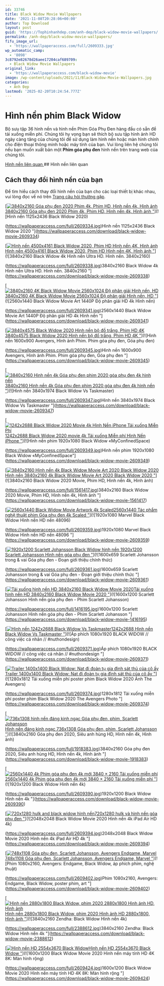 ```yaml
---
id: 33746
title: Black Widow Movie Wallpapers
date: '2021-11-08T20:28:06+00:00'
author: Top Download
layout: post
guid: 'https://Tophinhanhdep.com/anh-dep/black-widow-movie-wallpapers/'
permalink: /anh-dep/black-widow-movie-wallpapers/
fifu_image_url:
  - 'https://wallpaperaccess.com/full/2609333.jpg'
wp_automatic_camp:
  - '8098'
3c8792e82678d26aee17204caf689709:
  - Black Widow Movie Wallpapers
original_link:
  - 'https://wallpaperaccess.com/black-widow-movie'
image: /wp-content/uploads/2021/11/Black-Widow-Movie-Wallpapers.jpg
categories:
  - Ảnh Đẹp
lastmod: '2025-02-20T10:24:54.777Z'
---
```

# Hình nền phim Black Widow

Bộ sưu tập 36 hình nền và hình nền Phim Góa Phụ Đen hàng đầu có sẵn để tải xuống miễn phí. Chúng tôi hy vọng bạn sẽ thích bộ sưu tập hình ảnh HD ngày càng tăng của chúng tôi để sử dụng làm hình nền hoặc màn hình chính cho điện thoại thông minh hoặc máy tính của bạn. Vui lòng liên hệ chúng tôi nếu bạn muốn xuất bản một **Phim góa phụ đen** hình nền trên trang web của chúng tôi.

[Hình nền liên quan ](#related) ## Hình nền liên quan

## Cách thay đổi hình nền của bạn

Để tìm hiểu cách thay đổi hình nền của bạn cho các loại thiết bị khác nhau, vui lòng đọc về nó trên [Trang câu hỏi thường gặp](https://tophinhanhdep.com/faq/).

  
[[![3840x2160 Góa phụ đen 2020 Phim 4k, Phim HD, Hình nền 4k, Hình ảnh](https://wallpaperaccess.com/full/2609333.jpg)3840x2160 Góa phụ đen 2020 Phim 4k, Phim HD, Hình nền 4k, Hình ảnh "](https://wallpaperaccess.com/download/black-widow-movie-2609333)](![Hình nền 1125x2436 Black Widow 2020)

(https://wallpaperaccess.com/full/2609334.jpg)Hình nền 1125x2436 Black Widow 2020 "](https://wallpaperaccess.com/download/black-widow-movie-2609334)

[[![Hình nền 4500x4161 Black Widow 2020, Phim HD Hình nền 4K, Hình ảnh](https://wallpaperaccess.com/full/1918435.jpg)Hình nền 4500x4161 Black Widow 2020, Phim HD Hình nền 4K, Hình ảnh "](https://wallpaperaccess.com/download/black-widow-movie-1918435)](![3840x2160 Black Widow 4k Hình nền Ultra HD.  Hình nền.  3840x2160)

(https://wallpaperaccess.com/full/2609338.jpg)3840x2160 Black Widow 4k Hình nền Ultra HD. Hình nền. 3840x2160 "](https://wallpaperaccess.com/download/black-widow-movie-2609338)

[[![3840x2160 4K Black Widow Movie 2560x1024 Độ phân giải Hình nền, HD](https://wallpaperaccess.com/full/2609339.jpg)3840x2160 4K Black Widow Movie 2560x1024 Độ phân giải Hình nền, HD "](https://wallpaperaccess.com/download/black-widow-movie-2609339)](![2560x1440 Black Widow Movie Art 1440P Độ phân giải HD 4k Hình nền)

(https://wallpaperaccess.com/full/2609341.jpg)2560x1440 Black Widow Movie Art 1440P Độ phân giải HD 4k Hình nền "](https://wallpaperaccess.com/download/black-widow-movie-2609341)

[[![3840x4575 Black Widow 2020 Hình nền bộ đồ trắng, Phim HD 4K](https://wallpaperaccess.com/full/1918461.jpg)3840x4575 Black Widow 2020 Hình nền bộ đồ trắng, Phim HD 4K "](https://wallpaperaccess.com/download/black-widow-movie-1918461)](![Hình nền 1600x900 Avengers, Hình ảnh Phim.  Phim góa phụ đen, Góa phụ đen)

(https://wallpaperaccess.com/full/2609345.jpg)Hình nền 1600x900 Avengers, Hình ảnh Phim. Phim góa phụ đen, Góa phụ đen "](https://wallpaperaccess.com/download/black-widow-movie-2609345)

[[![3840x2160 Hình nền 4k Góa phụ đen phim 2020 góa phụ đen 4k hình nền](https://wallpaperaccess.com/full/2388611.jpg)3840x2160 Hình nền 4k Góa phụ đen phim 2020 góa phụ đen 4k hình nền "](https://wallpaperaccess.com/download/black-widow-movie-2388611)](![Hình nền 3840x1974 Black Widow Vs Taskmaster)

(https://wallpaperaccess.com/full/2609347.jpg)Hình nền 3840x1974 Black Widow Vs Taskmaster "](https://wallpaperaccess.com/download/black-widow-movie-2609347)

[[![1242x2688 Black Widow 2020 Movie 4k Hình Nền iPhone Tải xuống Miễn Phí](https://wallpaperaccess.com/full/2609348.jpg)1242x2688 Black Widow 2020 movie 4k Tải xuống Miễn phí Hình Nền iPhone "](https://wallpaperaccess.com/download/black-widow-movie-2609348)](![Hình nền phim 1920x1080 Black Widow «MyConfinedSpace)

(https://wallpaperaccess.com/full/2609349.jpg)Hình nền phim 1920x1080 Black Widow «MyConfinedSpace"](https://wallpaperaccess.com/download/black-widow-movie-2609349)

[[![3840x2160 Hình nền 4k Black Widow Movie Art 2020 Black Widow 2020](https://wallpaperaccess.com/full/2609351.jpg)Hình nền 3840x2160 4k Black Widow Movie Art 2020 Black Widow 2020 "](https://wallpaperaccess.com/download/black-widow-movie-2609351)](![3840x2160 Black Widow 2020 Movie, Phim HD, Hình nền 4k, Hình ảnh)

(https://wallpaperaccess.com/full/1561417.jpg)3840x2160 Black Widow 2020 Movie, Phim HD, Hình nền 4k, Hình ảnh "](https://wallpaperaccess.com/download/black-widow-movie-1561417)

[[![2560x1440 Black Widow Movie Artwork 4k Scaled](https://wallpaperaccess.com/full/2609355.jpg)2560x1440 Tác phẩm nghệ thuật phim Góa phụ đen 4k Scaled "](https://wallpaperaccess.com/download/black-widow-movie-2609355)](![1920x1080 Marvel Black Widow Hình nền HD nền 48096)

(https://wallpaperaccess.com/full/2609359.jpg)1920x1080 Marvel Black Widow Hình nền HD nền 48096 "](https://wallpaperaccess.com/download/black-widow-movie-2609359)

[[![1920x1200 Scarlett Johansson Black Widow hình nền](https://wallpaperaccess.com/full/1416204.jpg) 1920x1200 Scarlett Johansson Hình nền góa phụ đen "](https://wallpaperaccess.com/download/black-widow-movie-1416204)](![1600x659 Scarlett Johansson trong & vai Góa phụ đen - Đoạn giới thiệu chính thức)

(https://wallpaperaccess.com/full/2609361.jpg)1600x659 Scarlett Johansson trong &amp; vai Góa phụ đen - Đoạn giới thiệu chính thức "](https://wallpaperaccess.com/download/black-widow-movie-2609361)

[[![Tải xuống hình nền HD 3840x2160 Black Widow Movie 2020](https://wallpaperaccess.com/full/2609364.jpg)Tải xuống hình nền HD 3840x2160 Black Widow Movie 2020 "](https://wallpaperaccess.com/download/black-widow-movie-2609364)](![1600x1200 Scarlett Johansson Hình nền góa phụ đen - Phim Scarlett Johansson)

(https://wallpaperaccess.com/full/1416195.jpg)1600x1200 Scarlett Johansson Hình nền góa phụ đen - Phim Scarlett Johansson "](https://wallpaperaccess.com/download/black-widow-movie-1416195)

[[![Hình nền 1242x2688 Black Widow Vs Taskmaster](https://wallpaperaccess.com/full/2609370.jpg)1242x2688 Hình nền Black Widow Vs Taskmaster "](https://wallpaperaccess.com/download/black-widow-movie-2609370)](![Áp phích 1080x1920 BLACK WIDOW // công việc cá nhân // #nuthondesign)

(https://wallpaperaccess.com/full/2609371.jpg)Áp phích 1080x1920 BLACK WIDOW // công việc cá nhân // #nuthondesign "](https://wallpaperaccess.com/download/black-widow-movie-2609371)

[[![Trailer 1400x1400 Black Widow: Nat đi đoàn tụ gia đình sát thủ của cô ấy](https://wallpaperaccess.com/full/2609372.jpg)Trailer 1400x1400 Black Widow: Nat đi đoàn tụ gia đình sát thủ của cô ấy "](https://wallpaperaccess.com/download/black-widow-movie-2609372)](![1280x1812 Tải xuống miễn phí poster phim Black Widow 2020 Ảnh The Avengers)

(https://wallpaperaccess.com/full/2609374.jpg)1280x1812 Tải xuống miễn phí poster phim Black Widow 2020 The Avengers Photo "](https://wallpaperaccess.com/download/black-widow-movie-2609374)

[[![736x1308 hình nền đáng kinh ngạc Góa phụ đen, phim, Scarlett Johansson](https://wallpaperaccess.com/full/1959894.jpg)Hình nền đáng kinh ngạc 736x1308 Góa phụ đen, phim, Scarlett Johansson "](https://wallpaperaccess.com/download/black-widow-movie-1959894)](![3840x2160 Góa phụ đen 2020, Siêu anh hùng HD, Hình nền 4k, Hình ảnh)

(https://wallpaperaccess.com/full/1918383.jpg)3840x2160 Góa phụ đen 2020, Siêu anh hùng HD, Hình nền 4k, Hình ảnh "](https://wallpaperaccess.com/download/black-widow-movie-1918383)

[[![2560x1440 4k Phim góa phụ đen 4k mới 3840 × 2160 Tải xuống miễn phí](https://wallpaperaccess.com/full/2609384.jpg)2560x1440 4k Phim góa phụ đen 4k mới 3840 × 2160 Tải xuống miễn phí "](https://wallpaperaccess.com/download/black-widow-movie-2609384)](![1920x1200 Black Widow Hình nền 4k)

(https://wallpaperaccess.com/full/2609390.jpg)1920x1200 Black Widow Hình nền 4k "](https://wallpaperaccess.com/download/black-widow-movie-2609390)

[[![720x1280 hulk and black widow hình nền](https://wallpaperaccess.com/full/1135721.jpg)720x1280 hulk và hình nền góa phụ đen "](https://wallpaperaccess.com/download/black-widow-movie-1135721)](![2048x2048 Black Widow Movie 2020 Hình nền 4k iPad Air HD 4k)

(https://wallpaperaccess.com/full/2609394.jpg)2048x2048 Black Widow Movie 2020 Hình nền 4k iPad Air HD 4k "](https://wallpaperaccess.com/download/black-widow-movie-2609394)

[[![748x1108 Góa phụ đen, Scarlett Johansson, Avengers Endgame, Marvel](https://wallpaperaccess.com/full/2609399.jpg)748x1108 Góa phụ đen, Scarlett Johansson, Avengers Endgame, Marvel "](https://wallpaperaccess.com/download/black-widow-movie-2609399)](![Phim 1080x2160, Avengers: Endgame, Black Widow, áp phích phim, nghệ thuật)

(https://wallpaperaccess.com/full/2609402.jpg)Phim 1080x2160, Avengers: Endgame, Black Widow, poster phim, art "](https://wallpaperaccess.com/download/black-widow-movie-2609402)

[[![Hình nền 2880x1800 Black Widow, phim 2020 2880x1800 Hình ảnh HD, Hình ảnh](https://wallpaperaccess.com/full/2609403.jpg)Hình nền 2880x1800 Black Widow, phim 2020 Hình ảnh HD 2880x1800, Hình ảnh "](https://wallpaperaccess.com/download/black-widow-movie-2609403)](![3840x2160 Zendha: Black Widow Hình nền 4k)

(https://wallpaperaccess.com/full/2388612.jpg)3840x2160 Zendha: Black Widow Hình nền 4k "](https://wallpaperaccess.com/download/black-widow-movie-2388612)

[[![Hình nền HD 2554x3670 Black Widow](https://wallpaperaccess.com/full/2609423.jpg)Hình nền HD 2554x3670 Black Widow "](https://wallpaperaccess.com/download/black-widow-movie-2609423)](![1600x1200 Black Widow Movie 2020 Hình nền máy tính HD 4K 8K: Màn hình rộng)

(https://wallpaperaccess.com/full/2609424.jpg)1600x1200 Black Widow Movie 2020 Hình nền máy tính HD 4K 8K: Màn hình rộng "](https://wallpaperaccess.com/download/black-widow-movie-2609424)
